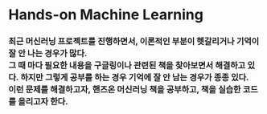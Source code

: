 <h1>Hands-on Machine Learning</h1>

<h3>
최근 머신러닝 프로젝트를 진행하면서, 이론적인 부분이 헷갈리거나 기억이 잘 안 나는 경우가 많다.   
<br>
그 때 마다 필요한 내용을 구글링이나 관련된 책을 찾아보면서 해결하고 있다. 하지만 그렇게 공부를 하는 경우 기억에 잘 안 남는 경우가 종종 있다.
<br>
이런 문제를 해결하고자, 핸즈온 머신러닝 책을 공부하고, 책을 실습한 코드를 올리고자 한다.
</h3>


